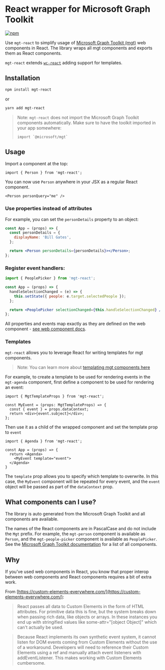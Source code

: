 # React wrapper for Microsoft Graph Toolkit

[![npm](https://img.shields.io/npm/v/mgt-react?style=for-the-badge)](https://www.npmjs.com/package/@microsoft/mgt-react)

Use `mgt-react` to simplify usage of [Microsoft Graph Toolkit (mgt)](https://aka.ms/mgt) web components in React. The library wraps all mgt components and exports them as React components.

`mgt-react` extends [`wc-react`](https://github.com/nmetulev/wc-react) adding support for templates.

## Installation

```bash
npm install mgt-react
```

or

```bash
yarn add mgt-react
```

> Note: `mgt-react` does not import the Microsoft Graph Toolkit components automatically. Make sure to have the toolkit imported in your app somewhere:
>
> ```tsx
> import `@microsoft/mgt`
> ```

## Usage

Import a component at the top:

```tsx
import { Person } from 'mgt-react';
```

You can now use `Person` anywhere in your JSX as a regular React component.

```tsx
<Person personQuery="me" />
```

### Use properties instead of attributes

For example, you can set the `personDetails` property to an object:

```jsx
const App = (props) => {
  const personDetails = {
    displayName: 'Bill Gates',
  };

  return <Person personDetails={personDetails}></Person>;
};
```

### Register event handlers:

```jsx
import { PeoplePicker } from 'mgt-react';

const App = (props) => {
  handleSelectionChanged = (e) => {
    this.setState({ people: e.target.selectedPeople });
  };

  return <PeoplePicker selectionChanged={this.handleSelectionChanged} />;
};
```

All properties and events map exactly as they are defined on the web component - [see web component docs](https://aka.ms/mgt-docs).

### Templates

`mgt-react` allows you to leverage React for writing templates for mgt components.

> Note: You can learn more about [templating mgt components here](https://docs.microsoft.com/graph/toolkit/templates)

For example, to create a template to be used for rendering events in the `mgt-agenda` component, first define a component to be used for rendering an event:

```tsx
import { MgtTemplateProps } from 'mgt-react';

const MyEvent = (props: MgtTemplateProps) => {
  const { event } = props.dataContext;
  return <div>{event.subject}</div>;
};
```

Then use it as a child of the wrapped component and set the template prop to `event`

```tsx
import { Agenda } from 'mgt-react';

const App = (props) => {
  return <Agenda>
    <MyEvent template="event">
  </Agenda>
}
```

The `template` prop allows you to specify which template to overwrite. In this case, the `MyEvent` component will be repeated for every event, and the `event` object will be passed as part of the `dataContext` prop.

## What components can I use?

The library is auto generated from the Microsoft Graph Toolkit and all components are available.

The names of the React components are in PascalCase and do not include the `Mgt` prefix. For example, the `mgt-person` component is available as `Person`, and the `mgt-people-picker` component is available as `PeoplePicker`. See the [Microsoft Graph Toolkit documentation](https://aka.ms/mgt-docs) for a list of all components.

## Why

If you've used web components in React, you know that proper interop between web components and React components requires a bit of extra work.

From [https://custom-elements-everywhere.com/](https://custom-elements-everywhere.com/):

> React passes all data to Custom Elements in the form of HTML attributes. For primitive data this is fine, but the system breaks down when passing rich data, like objects or arrays. In these instances you end up with stringified values like some-attr="[object Object]" which can't actually be used.

> Because React implements its own synthetic event system, it cannot listen for DOM events coming from Custom Elements without the use of a workaround. Developers will need to reference their Custom Elements using a ref and manually attach event listeners with addEventListener. This makes working with Custom Elements cumbersome.

